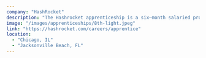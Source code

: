 ```yaml
---
company: "HashRocket"
description: "The Hashrocket apprenticeship is a six–month salaried program designed to take candidates with some professional software development experience and turn them into software consultants."
image: "/images/apprenticeships/8th-light.jpeg"
link: "https://hashrocket.com/careers/apprentice"
location:
  - "Chicago, IL"
  - "Jacksonville Beach, FL"
---
```

